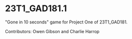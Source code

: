 # 23T1_GAD181.1
 "Gone in 10 seconds" game for Project One of 23T1_GAD181.

Contributors:
Owen Gibson and Charlie Harrop
